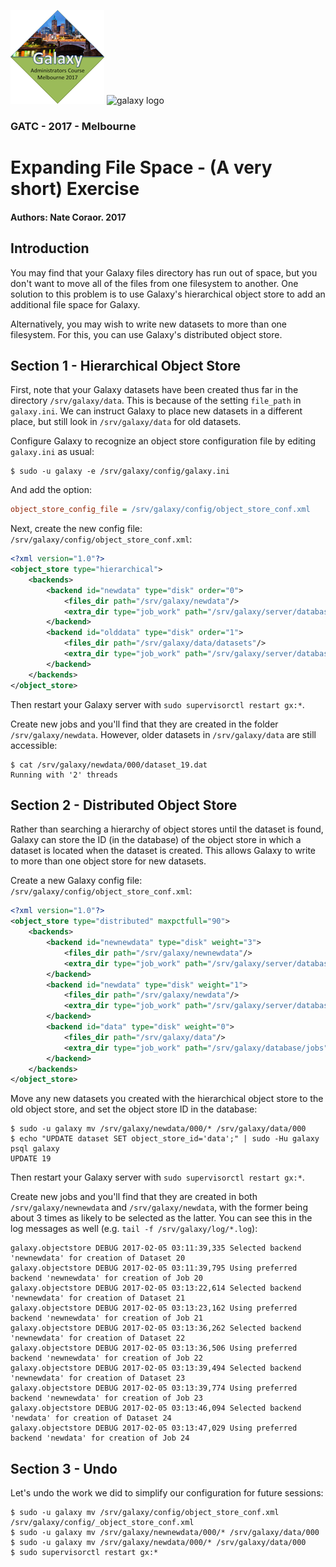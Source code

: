 ![GATC Logo](../../docs/shared-images/gatc2017_logo_150.png) ![galaxy logo](../../docs/shared-images/galaxy_logo_25percent_transparent.png)

### GATC - 2017 - Melbourne

# Expanding File Space - (A very short) Exercise

#### Authors: Nate Coraor. 2017

## Introduction

You may find that your Galaxy files directory has run out of space, but you don't want to move all of the files from one filesystem to another. One solution to this problem is to use Galaxy's hierarchical object store to add an additional file space for Galaxy.

Alternatively, you may wish to write new datasets to more than one filesystem. For this, you can use Galaxy's distributed object store.

## Section 1 - Hierarchical Object Store

First, note that your Galaxy datasets have been created thus far in the directory `/srv/galaxy/data`. This is because of the setting `file_path` in `galaxy.ini`. We can instruct Galaxy to place new datasets in a different place, but still look in `/srv/galaxy/data` for old datasets.

Configure Galaxy to recognize an object store configuration file by editing `galaxy.ini` as usual:

```console
$ sudo -u galaxy -e /srv/galaxy/config/galaxy.ini
```

And add the option:

```ini
object_store_config_file = /srv/galaxy/config/object_store_conf.xml
```

Next, create the new config file: `/srv/galaxy/config/object_store_conf.xml`:

```xml
<?xml version="1.0"?>
<object_store type="hierarchical">
    <backends>
        <backend id="newdata" type="disk" order="0">
            <files_dir path="/srv/galaxy/newdata"/>
            <extra_dir type="job_work" path="/srv/galaxy/server/database/newjobs"/>
        </backend>
        <backend id="olddata" type="disk" order="1">
            <files_dir path="/srv/galaxy/data/datasets"/>
            <extra_dir type="job_work" path="/srv/galaxy/server/database/jobs"/>
        </backend>
    </backends>
</object_store>
```

Then restart your Galaxy server with `sudo supervisorctl restart gx:*`.

Create new jobs and you'll find that they are created in the folder `/srv/galaxy/newdata`. However, older datasets in `/srv/galaxy/data` are still accessible:

```console
$ cat /srv/galaxy/newdata/000/dataset_19.dat
Running with '2' threads
```

## Section 2 - Distributed Object Store

Rather than searching a hierarchy of object stores until the dataset is found, Galaxy can store the ID (in the database) of the object store in which a dataset is located when the dataset is created. This allows Galaxy to write to more than one object store for new datasets.

Create a new Galaxy config file: `/srv/galaxy/config/object_store_conf.xml`:

```xml
<?xml version="1.0"?>
<object_store type="distributed" maxpctfull="90">
    <backends>
        <backend id="newnewdata" type="disk" weight="3">
            <files_dir path="/srv/galaxy/newnewdata"/>
            <extra_dir type="job_work" path="/srv/galaxy/server/database/newnewjobs"/>
        </backend>
        <backend id="newdata" type="disk" weight="1">
            <files_dir path="/srv/galaxy/newdata"/>
            <extra_dir type="job_work" path="/srv/galaxy/server/database/newjobs"/>
        </backend>
        <backend id="data" type="disk" weight="0">
            <files_dir path="/srv/galaxy/data"/>
            <extra_dir type="job_work" path="/srv/galaxy/database/jobs"/>
        </backend>
    </backends>
</object_store>
```

Move any new datasets you created with the hierarchical object store to the old object store, and set the object store ID in the database:

```console
$ sudo -u galaxy mv /srv/galaxy/newdata/000/* /srv/galaxy/data/000
$ echo "UPDATE dataset SET object_store_id='data';" | sudo -Hu galaxy psql galaxy
UPDATE 19
```

Then restart your Galaxy server with `sudo supervisorctl restart gx:*`.

Create new jobs and you'll find that they are created in both `/srv/galaxy/newnewdata` and `/srv/galaxy/newdata`, with the former being about 3 times as likely to be selected as the latter. You can see this in the log messages as well (e.g. `tail -f /srv/galaxy/log/*.log`):

```
galaxy.objectstore DEBUG 2017-02-05 03:11:39,335 Selected backend 'newnewdata' for creation of Dataset 20
galaxy.objectstore DEBUG 2017-02-05 03:11:39,795 Using preferred backend 'newnewdata' for creation of Job 20
galaxy.objectstore DEBUG 2017-02-05 03:13:22,614 Selected backend 'newnewdata' for creation of Dataset 21
galaxy.objectstore DEBUG 2017-02-05 03:13:23,162 Using preferred backend 'newnewdata' for creation of Job 21
galaxy.objectstore DEBUG 2017-02-05 03:13:36,262 Selected backend 'newnewdata' for creation of Dataset 22
galaxy.objectstore DEBUG 2017-02-05 03:13:36,506 Using preferred backend 'newnewdata' for creation of Job 22
galaxy.objectstore DEBUG 2017-02-05 03:13:39,494 Selected backend 'newnewdata' for creation of Dataset 23
galaxy.objectstore DEBUG 2017-02-05 03:13:39,774 Using preferred backend 'newnewdata' for creation of Job 23
galaxy.objectstore DEBUG 2017-02-05 03:13:46,094 Selected backend 'newdata' for creation of Dataset 24
galaxy.objectstore DEBUG 2017-02-05 03:13:47,029 Using preferred backend 'newdata' for creation of Job 24
```

## Section 3 - Undo

Let's undo the work we did to simplify our configuration for future sessions:

```console
$ sudo -u galaxy mv /srv/galaxy/config/object_store_conf.xml /srv/galaxy/config/_object_store_conf.xml
$ sudo -u galaxy mv /srv/galaxy/newnewdata/000/* /srv/galaxy/data/000
$ sudo -u galaxy mv /srv/galaxy/newdata/000/* /srv/galaxy/data/000
$ sudo supervisorctl restart gx:*
```
